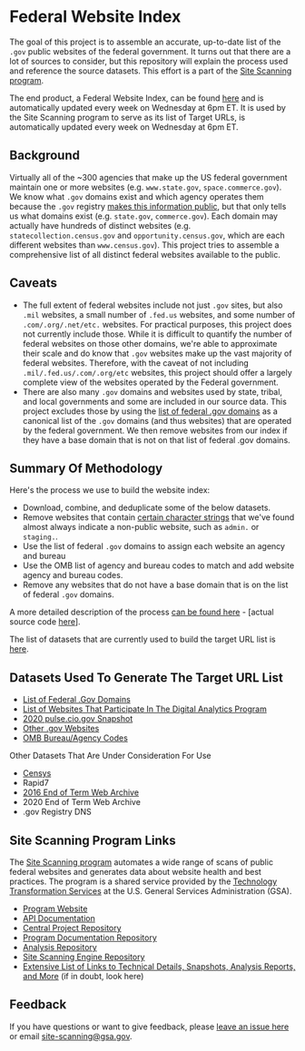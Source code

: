 # Federal Website Index

The goal of this project is to assemble an accurate, up-to-date list of the `.gov` public websites of the federal government.  It turns out that there are a lot of sources to consider, but this repository will explain the process used and reference the source datasets. This effort is a part of the [Site Scanning program](https://digital.gov/site-scanning).    

The end product, a Federal Website Index, can be found [here](https://github.com/GSA/federal-website-index/blob/main/data/site-scanning-target-url-list.csv) and is automatically updated every week on Wednesday at 6pm ET.  It is used by the Site Scanning program to serve as its list of Target URLs, is automatically updated every week on Wednesday at 6pm ET.  

## Background

Virtually all of the ~300 agencies that make up the US federal government maintain one or more websites (e.g. `www.state.gov`, `space.commerce.gov`). We know what `.gov` domains exist and which agency operates them because the `.gov` registry [makes this information public](https://github.com/cisagov/dotgov-data/blob/main/current-federal.csv), but that only tells us what domains exist (e.g. `state.gov`, `commerce.gov`). Each domain may actually have hundreds of distinct websites (e.g. `statecollection.census.gov` and `opportunity.census.gov`, which are each different websites than `www.census.gov`). This project tries to assemble a comprehensive list of all distinct federal websites available to the public.  

## Caveats
 
* The full extent of federal websites include not just `.gov` sites, but also `.mil` websites, a small number of `.fed.us` websites, and some number of `.com/.org/.net/etc.` websites. For practical purposes, this project does not currently include those. While it is difficult to quantify the number of federal websites on those other domains, we're able to approximate their scale and do know that `.gov` websites make up the vast majority of federal websites. Therefore, with the caveat of not including `.mil/.fed.us/.com/.org/etc` websites, this project should offer a largely complete view of the websites operated by the Federal government. 
* There are also many `.gov` domains and websites used by state, tribal, and local governments and some are included in our source data. This project excludes those by using the [list of federal .gov domains](https://github.com/cisagov/dotgov-data/blob/main/current-federal.csv) as a canonical list of the `.gov` domains (and thus websites) that are operated by the federal government.  We then remove websites from our index if they have a base domain that is not on that list of federal .gov domains.  

## Summary Of Methodology

Here's the process we use to build the website index: 
* Download, combine, and deduplicate some of the below datasets.
* Remove websites that contain [certain character strings](https://github.com/GSA/federal-website-index/blob/main/criteria/ignore-list.csv) that we've found almost always indicate a non-public website, such as `admin.` or `staging.`.
* Use the list of federal `.gov` domains to assign each website an agency and bureau
* Use the OMB list of agency and bureau codes to match and add website agency and bureau codes.  
* Remove any websites that do not have a base domain that is on the list of federal `.gov` domains.


A more detailed description of the process [can be found here](https://github.com/GSA/federal-website-index/blob/main/process/index-creation.md) - [actual source code [here](https://github.com/GSA/federal-website-index/blob/main/builder/main.py)].  

The list of datasets that are currently used to build the target URL list is [here](https://github.com/GSA/federal-website-index/blob/main/builder/config.py).  

## Datasets Used To Generate The Target URL List

* [List of Federal .Gov Domains](https://github.com/GSA/federal-website-index/blob/main/source-data/dotgov-registry-federal.md) 
* [List of Websites That Participate In The Digital Analytics Program](https://github.com/GSA/federal-website-index/blob/main/source-data/dap.md) 
* [2020 pulse.cio.gov Snapshot](https://github.com/GSA/federal-website-index/blob/main/source-data/pulse-snapshot.md)
* [Other .gov Websites](https://github.com/GSA/federal-website-index/blob/main/source-data/other-websites.md)
* [OMB Bureau/Agency Codes](https://github.com/GSA/federal-website-index/blob/main/source-data/omb-codes.md)


Other Datasets That Are Under Consideration For Use
* [Censys](https://github.com/GSA/federal-website-index/blob/main/source-data/censys.md) 
* Rapid7
* [2016 End of Term Web Archive](https://github.com/GSA/federal-website-index/blob/main/source-data/eot2016.md)
* 2020 End of Term Web Archive
* .gov Registry DNS

## Site Scanning Program Links

The [Site Scanning program](https://digital.gov/site-scanning/) automates a wide range of scans of public federal websites and generates data about website health and best practices. The program is a shared service provided by the [Technology Transformation Services](http://www.gsa.gov/tts) at the U.S. General Services Administration (GSA).

* [Program Website](https://digital.gov/site-scanning)
* [API Documentation](https://open.gsa.gov/api/site-scanning-api/)
* [Central Project Repository](https://github.com/GSA/site-scanning)
* [Program Documentation Repository](https://github.com/GSA/site-scanning-documentation)
* [Analysis Repository](https://github.com/GSA/site-scanning-analysis)
* [Site Scanning Engine Repository](https://github.com/GSA/site-scanning-engine)
* [Extensive List of Links to Technical Details, Snapshots, Analysis Reports, and More](https://digital.gov/guides/site-scanning/technical-details/) (if in doubt, look here)

## Feedback

If you have questions or want to give feedback, please [leave an issue here](https://github.com/GSA/federal-website-index/issues) or email site-scanning@gsa.gov.  
